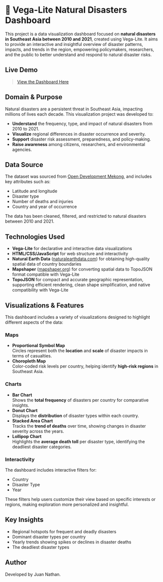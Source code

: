 # 🌋 Vega-Lite Natural Disasters Dashboard

This project is a data visualization dashboard focused on **natural disasters in Southeast Asia between 2010 and 2021**, created using Vega-Lite. It aims to provide an interactive and insightful overview of disaster patterns, impacts, and trends in the region, empowering policymakers, researchers, and the public to better understand and respond to natural disaster risks.

## Live Demo

> [View the Dashboard Here](https://juan-nathan.github.io/natural-disasters-dashboard/)

## Domain & Purpose

Natural disasters are a persistent threat in Southeast Asia, impacting millions of lives each decade. This visualization project was developed to:

- **Understand** the frequency, type, and impact of natural disasters from 2010 to 2021.
- **Visualize** regional differences in disaster occurrence and severity.
- **Support** disaster risk assessment, preparedness, and policy-making.
- **Raise awareness** among citizens, researchers, and environmental agencies.

## Data Source

The dataset was sourced from [Open Development Mekong](https://data.opendevelopmentmekong.net/), and includes key attributes such as:

- Latitude and longitude  
- Disaster type  
- Number of deaths and injuries  
- Country and year of occurrence

The data has been cleaned, filtered, and restricted to natural disasters between 2010 and 2021.

## Technologies Used

- **Vega-Lite** for declarative and interactive data visualizations
- **HTML/CSS/JavaScript** for web structure and interactivity
- **Natural Earth Data** ([naturalearthdata.com](https://www.naturalearthdata.com)) for obtaining high-quality spatial data of country boundaries
- **Mapshaper** ([mapshaper.org](https://mapshaper.org)) for converting spatial data to TopoJSON format compatible with Vega-Lite
- **TopoJSON** for compact and accurate geographic representation, supporting efficient rendering, clean shape simplification, and native compatibility with Vega-Lite

## Visualizations & Features

This dashboard includes a variety of visualizations designed to highlight different aspects of the data:

### Maps
- **Proportional Symbol Map**  
  Circles represent both the **location** and **scale** of disaster impacts in terms of casualties.
- **Choropleth Map**  
  Color-coded risk levels per country, helping identify **high-risk regions** in Southeast Asia.

### Charts
- **Bar Chart**  
  Shows the **total frequency** of disasters per country for comparative insights.
- **Donut Chart**  
  Displays the **distribution** of disaster types within each country.
- **Stacked Area Chart**  
  Tracks the **trend of deaths** over time, showing changes in disaster severity across the years.
- **Lollipop Chart**  
  Highlights the **average death toll** per disaster type, identifying the deadliest disaster categories.

### Interactivity
The dashboard includes interactive filters for:
- Country  
- Disaster Type  
- Year

These filters help users customize their view based on specific interests or regions, making exploration more personalized and insightful.

## Key Insights

- Regional hotspots for frequent and deadly disasters
- Dominant disaster types per country
- Yearly trends showing spikes or declines in disaster deaths
- The deadliest disaster types

## Author

Developed by Juan Nathan.






